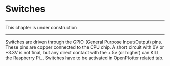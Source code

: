 # Switches

---

This chapter is under construction

---
Switches are driven through the GPIO (General Purpose Input/Output) pins. These pins are copper connected to the CPU chip. A short circuit with 0V or +3.3V is not final, but any direct contact with the + 5v (or higher) can KILL the Raspberry Pi... Switches have to be activated in OpenPlotter related tab. 